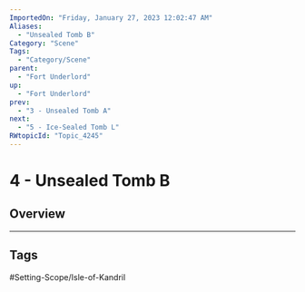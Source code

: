 ```yaml
---
ImportedOn: "Friday, January 27, 2023 12:02:47 AM"
Aliases:
  - "Unsealed Tomb B"
Category: "Scene"
Tags:
  - "Category/Scene"
parent:
  - "Fort Underlord"
up:
  - "Fort Underlord"
prev:
  - "3 - Unsealed Tomb A"
next:
  - "5 - Ice-Sealed Tomb L"
RWtopicId: "Topic_4245"
---
```

# 4 - Unsealed Tomb B
## Overview

---
## Tags
#Setting-Scope/Isle-of-Kandril

